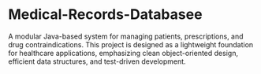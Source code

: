 # Medical-Records-Databasee
A modular Java-based system for managing patients, prescriptions, and drug contraindications. This project is designed as a lightweight foundation for healthcare applications, emphasizing clean object-oriented design, efficient data structures, and test-driven development.
